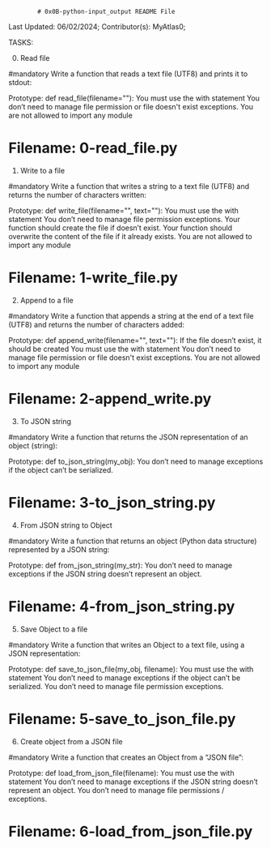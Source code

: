 			# 0x0B-python-input_output README File


Last Updated: 06/02/2024;
Contributor(s): MyAtlas0;



TASKS:

0. Read file

#mandatory
Write a function that reads a text file (UTF8) and prints it to stdout:

Prototype: def read_file(filename=""):
You must use the with statement
You don’t need to manage file permission or file doesn't exist exceptions.
You are not allowed to import any module

# Filename: 0-read_file.py



1. Write to a file

#mandatory
Write a function that writes a string to a text file (UTF8) and returns the number of characters written:

Prototype: def write_file(filename="", text=""):
You must use the with statement
You don’t need to manage file permission exceptions.
Your function should create the file if doesn’t exist.
Your function should overwrite the content of the file if it already exists.
You are not allowed to import any module

# Filename: 1-write_file.py



2. Append to a file

#mandatory
Write a function that appends a string at the end of a text file (UTF8) and returns the number of characters added:

Prototype: def append_write(filename="", text=""):
If the file doesn’t exist, it should be created
You must use the with statement
You don’t need to manage file permission or file doesn't exist exceptions.
You are not allowed to import any module

# Filename: 2-append_write.py



3. To JSON string

#mandatory
Write a function that returns the JSON representation of an object (string):

Prototype: def to_json_string(my_obj):
You don’t need to manage exceptions if the object can’t be serialized.

# Filename: 3-to_json_string.py



4. From JSON string to Object

#mandatory
Write a function that returns an object (Python data structure) represented by a JSON string:

Prototype: def from_json_string(my_str):
You don’t need to manage exceptions if the JSON string doesn’t represent an object.

# Filename: 4-from_json_string.py



5. Save Object to a file

#mandatory
Write a function that writes an Object to a text file, using a JSON representation:

Prototype: def save_to_json_file(my_obj, filename):
You must use the with statement
You don’t need to manage exceptions if the object can’t be serialized.
You don’t need to manage file permission exceptions.

# Filename: 5-save_to_json_file.py



6. Create object from a JSON file

#mandatory
Write a function that creates an Object from a “JSON file”:

Prototype: def load_from_json_file(filename):
You must use the with statement
You don’t need to manage exceptions if the JSON string doesn’t represent an object.
You don’t need to manage file permissions / exceptions.

# Filename: 6-load_from_json_file.py

